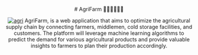 <p align="center">
# AgriFarm 👩🏻‍🌾👨🏻‍🌾
<p align="center">
<a href="https://ibb.co/VBV6xhs"><img src="https://i.ibb.co/GP7m91q/agri.png" alt="agri" border="0"></a>
AgriFarm, is a web application that aims to optimize the agricultural supply chain by connecting farmers, middlemen, cold storage facilities, and customers. The platform will leverage machine learning algorithms to predict the demand for various agricultural products and provide valuable insights to farmers to plan their production accordingly.
